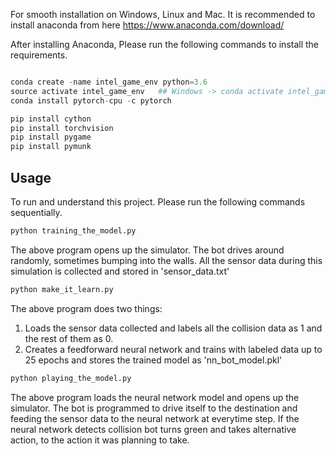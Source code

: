 For smooth installation on Windows, Linux and Mac. It is recommended to install anaconda from here https://www.anaconda.com/download/

After installing Anaconda, Please run the following commands to install the requirements.

```python

conda create -name intel_game_env python=3.6
source activate intel_game_env   ## Windows -> conda activate intel_game_env 
conda install pytorch-cpu -c pytorch 

pip install cython
pip install torchvision
pip install pygame
pip install pymunk

```

## Usage

To run and understand this project. Please run the following commands sequentially.

```python
python training_the_model.py
```
The above program opens up the simulator. The bot drives around randomly, sometimes bumping into the walls. All the sensor data during this simulation is collected and stored in 'sensor_data.txt'

```python
python make_it_learn.py
```

The above program does two things: 

1) Loads the sensor data collected and labels all the collision data as 1 and the rest of them as 0.  
2) Creates a feedforward neural network and trains with labeled data up to 25 epochs and stores the trained model as 'nn_bot_model.pkl'


```python
python playing_the_model.py
```
The above program loads the neural network model and opens up the simulator. The bot is programmed to drive itself to the destination and feeding the sensor data to the neural network at everytime step.
If the neural network detects collision bot turns green and takes alternative action, to the action it was planning to take.

